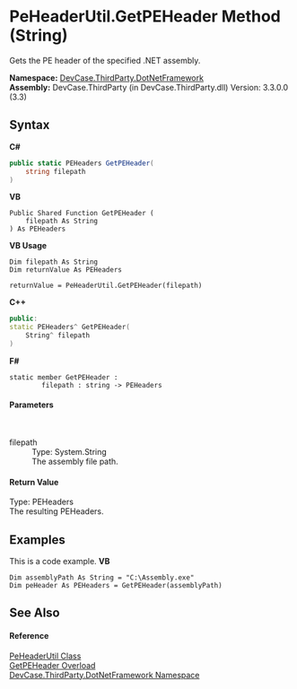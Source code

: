# PeHeaderUtil.GetPEHeader Method (String)
 

Gets the PE header of the specified .NET assembly.

**Namespace:**&nbsp;<a href="N_DevCase_ThirdParty_DotNetFramework">DevCase.ThirdParty.DotNetFramework</a><br />**Assembly:**&nbsp;DevCase.ThirdParty (in DevCase.ThirdParty.dll) Version: 3.3.0.0 (3.3)

## Syntax

**C#**<br />
``` C#
public static PEHeaders GetPEHeader(
	string filepath
)
```

**VB**<br />
``` VB
Public Shared Function GetPEHeader ( 
	filepath As String
) As PEHeaders
```

**VB Usage**<br />
``` VB Usage
Dim filepath As String
Dim returnValue As PEHeaders

returnValue = PeHeaderUtil.GetPEHeader(filepath)
```

**C++**<br />
``` C++
public:
static PEHeaders^ GetPEHeader(
	String^ filepath
)
```

**F#**<br />
``` F#
static member GetPEHeader : 
        filepath : string -> PEHeaders 

```


#### Parameters
&nbsp;<dl><dt>filepath</dt><dd>Type: System.String<br />The assembly file path.</dd></dl>

#### Return Value
Type: PEHeaders<br />The resulting PEHeaders.

## Examples
This is a code example. 
**VB**<br />
``` VB
Dim assemblyPath As String = "C:\Assembly.exe"
Dim peHeader As PEHeaders = GetPEHeader(assemblyPath)
```


## See Also


#### Reference
<a href="T_DevCase_ThirdParty_DotNetFramework_PeHeaderUtil">PeHeaderUtil Class</a><br /><a href="Overload_DevCase_ThirdParty_DotNetFramework_PeHeaderUtil_GetPEHeader">GetPEHeader Overload</a><br /><a href="N_DevCase_ThirdParty_DotNetFramework">DevCase.ThirdParty.DotNetFramework Namespace</a><br />